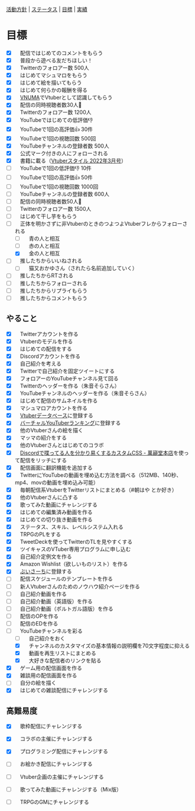 [活動方針](index.md) | [ステータス](status.md) | [目標](achievement.md) | [実績](result.md)

# 目標

- [x] 　配信ではじめてのコメントをもらう
- [x] 　普段から遊べる友だちほしい！
- [x] 　Twitterのフォロアー数 500人
- [x] 　はじめてマシュマロをもらう
- [x] 　はじめて絵を描いてもらう
- [x] 　はじめて何らかの報酬を得る
- [x] 　[VNUMA](https://vnuma.net/)でVtuberとして認識してもらう
- [x] 　配信の同時視聴者数30人👀
- [x] 　Twitterのフォロアー数 1200人
- [x] 　YouTubeではじめての低評価👎
- [x] 　YouTubeで1回の高評価👍 30件
- [x] 　YouTubeで1回の視聴回数 500回
- [x] 　YouTubeチャンネルの登録者数 500人
- [x] 　公式マーク付きの人にフォローされる
- [x] 　書籍に載る（[Vtuberスタイル 2022年3月号](https://www.amazon.co.jp/VTuber%E3%82%B9%E3%82%BF%E3%82%A4%E3%83%AB-2022%E5%B9%B43%E6%9C%88%E5%8F%B7/dp/B09QP51KTX)）
- [ ] 　YouTubeで1回の低評価👎 10件
- [ ] 　YouTubeで1回の高評価👍 50件
- [ ] 　YouTubeで1回の視聴回数 1000回
- [ ] 　YouTubeチャンネルの登録者数 600人
- [ ] 　配信の同時視聴者数50人👀
- [ ] 　Twitterのフォロアー数 1500人
- [ ] 　はじめて干し芋をもらう
- [ ] 　正体を明かさずに非VtuberのときのつよつよVtuberフレからフォローされる
  - [ ] 　青の人と相互
  - [ ] 　赤の人と相互
  - [x] 　金の人と相互
- [ ] 　推したちからいいねされる
  - [ ] 　猫又おかゆさん（されたら名前追加していく）
- [ ] 　推したちからRTされる
- [ ] 　推したちからフォローされる
- [ ] 　推したちからリプライもらう
- [ ] 　推したちからコメントもらう

## やること

- [x] 　Twitterアカウントを作る
- [x] 　Vtuberのモデルを作る
- [x] 　はじめての配信をする
- [x] 　Discordアカウントを作る
- [x] 　自己紹介を考える
- [x] 　Twitterで自己紹介を固定ツイートにする
- [x] 　フォロアーのYouTubeチャンネル見て回る
- [x] 　Twitterのヘッダーを作る（朱音そらさん）
- [x] 　YouTubeチャンネルのヘッダーを作る（朱音そらさん）
- [x] 　はじめて配信のサムネイルを作る
- [x] 　マシュマロアカウントを作る
- [x] 　[Vtuberデータベース](https://vtuber-post.com/)に登録する
- [x] 　[バーチャルYouTuberランキング](https://social.userlocal.jp/?stage=youtube_vy_reg)に登録する
- [x] 　他のVtuberさんの絵を描く
- [x] 　マッマの紹介をする
- [x] 　他のVtuberさんとはじめてのコラボ
- [x] 　[Discordで喋ってる人を分かり易くするカスタムCSS - 萬巓堂本店](https://manten-do.net/archives/273)を使って配信をリッチにする
- [x] 　配信画面に翻訳機能を追加する
- [x] 　TwitterにYouTubeの動画を埋め込む方法を調べる（512MB、140秒、mp4、movの動画を埋め込み可能）
- [x] 　毎朝配信系VtuberをTwitterリストにまとめる（#朝はや とか好き）
- [x] 　他のVtuberさんに凸する
- [x] 　歌ってみた動画にチャレンジする
- [x] 　はじめての編集済み動画を作る
- [x] 　はじめての切り抜き動画を作る
- [x] 　ステータス、スキル、レベルシステム入れる
- [x] 　TRPGのPLをする
- [x] 　TweetDeckを使ってTwitterのTLを見やすくする
- [x] 　ツイキャスのVTuber専用プログラムに申し込む
- [x] 　自己紹介定例文を作る
- [x] 　Amazon Wishlist（欲しいものリスト）を作る
- [x] 　[ぶいさーち](https://www.vsearch.jp/)に登録する
- [ ] 　配信スケジュールのテンプレートを作る
- [ ] 　新人Vtuberさんのためのノウハウ紹介ページを作る
- [ ] 　自己紹介動画を作る
- [ ] 　自己紹介動画（英語版）を作る
- [ ] 　自己紹介動画（ポルトガル語版）を作る
- [ ] 　配信のOPを作る
- [ ] 　配信のEDを作る
- [ ] 　YouTubeチャンネルを彩る
  - [ ] 　自己紹介をおく
  - [x] 　チャンネルのカスタマイズの基本情報の説明欄を70文字程度に抑える
  - [x] 　動画を再生リストにまとめる
  - [x] 　大好きな配信者のリンクを貼る
- [x] 　ゲーム用の配信画面を作る
- [x] 　雑談用の配信画面を作る
- [ ] 　自分の絵を描く
- [x] 　はじめての雑談配信にチャレンジする

## 高難易度

- [x] 　歌枠配信にチャレンジする
- [x] 　コラボの主催にチャレンジする
- [x] 　プログラミング配信にチャレンジする
- [ ] 　お絵かき配信にチャレンジする
- [ ] 　Vtuber企画の主催にチャレンジする
- [ ] 　歌ってみた動画にチャレンジする（Mix版）
- [ ] 　TRPGのGMにチャレンジする

